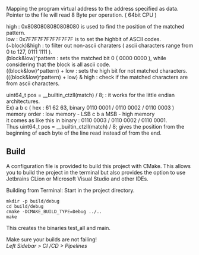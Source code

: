 Mapping the program virtual address to the address specified as data.    
Pointer to the file will read 8 Byte per operation. ( 64bit CPU )   

high : 0x8080808080808080 is used to find the position of the matched pattern.     
low : 0x7F7F7F7F7F7F7F7F is to set the highbit of ASCII codes.  
(~block)&high : to filter out non-ascii charaters ( ascii characters range from 0 to 127, 0111 1111 ).  
(block&low)^pattern : sets the matched bit 0 ( 0000 0000 ), while considering that the block is all ascii code.  
((block&low)^pattern) + low : sets the high bit for not matched characters.  
(((block&low)^pattern) + low) & high : check if the matched characters are from ascii characters.  

uint64_t pos = __builtin_ctzll(match) / 8; : it works for the little endian architectures.  
Ex) a b c  ( hex : 61 62 63, binary 0110 0001 / 0110 0002 / 0110 0003 )     
memory order : low memory - LSB c b a MSB - high memory   
it comes as like this in binary : 0110 0003 / 0110 0002 / 0110 0001.  
Thus uint64_t pos = __builtin_ctzll(match) / 8; gives the position from the beginning of each byte of the line read instead of from the end.  




## Build
A configuration file is provided to build this project with CMake.
This allows you to build the project in the terminal but also
provides the option to use Jetbrains CLion or Microsoft Visual Studio
and other IDEs.

Building from Terminal:
Start in the project directory.
```
mkdir -p build/debug
cd build/debug
cmake -DCMAKE_BUILD_TYPE=Debug ../..
make
```

This creates the binaries test_all and main.

Make sure your builds are not failing! <br/>
*Left Sidebar > CI /CD > Pipelines*
